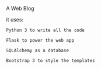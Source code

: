 A Web Blog

it uses:
    
    Python 3 to write all the code

    Flask to power the web app

    SQLAlchemy as a database

    Bootstrap 3 to style the templates 